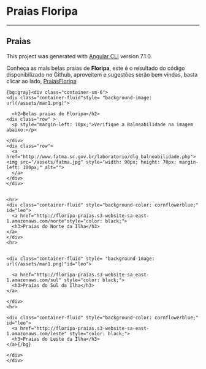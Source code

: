 # Praias Floripa
---
## Praias

This project was generated with [Angular CLI](https://github.com/angular/angular-cli) version 7.1.0.

 Conheça as mais belas praias de **Floripa**, este é o resultado do código disponibilizado no Github, aproveitem e sugestões serão bem vindas, basta clicar ao lado, [PraiasFloripa](http://floripa-praias.s3-website-sa-east-1.amazonaws.com/
 )

```
{bg:gray}<div class="container-sm-6">
<div class="container-fluid"style= "background-image: url(/assets/mar1.png)">
  
  <h2>Belas praias de Floripa</h2>
<div class="row" >
  <p style="margin-left: 10px;">Verifique a Balneabilidade na imagem abaixo:</p>
  
</div>
<div class="row">
  <a href="http://www.fatma.sc.gov.br/laboratorio/dlg_balneabilidade.php"><img src="/assets/fatma.jpg" style="width: 90px; height: 70px; margin-left: 100px;" alt="">
  </a>
</div>
</div>


<hr>
<div class="container-fluid" style="background-color: cornflowerblue;" id="leo">
  <a href="http://floripa-praias.s3-website-sa-east-1.amazonaws.com/norte"style="color: black;">
  <h3>Praias do Norte da Ilha</h3>
</a>
</div>
<hr>


<div class="container-fluid" style= "background-image: url(/assets/mar1.png)"id="leo">
  
  <a href="http://floripa-praias.s3-website-sa-east-1.amazonaws.com/sul" style="color: black;">
  <h3>Praias do Sul da Ilha</h3>
</a>

</div>
<hr>

<div class="container-fluid" style="background-color: cornflowerblue;" id="leo">
  <a href="http://floripa-praias.s3-website-sa-east-1.amazonaws.com/leste" style="color: black;">
  <h3>Praias do Leste da Ilha</h3>
</a>{/bg}

</div>
</div>
```
    
    
    
  

